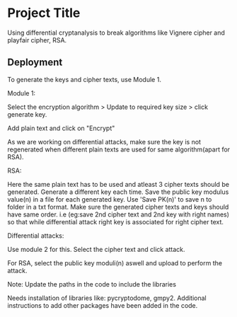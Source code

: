 
# Project Title

Using differential cryptanalysis to break algorithms like Vignere cipher and playfair cipher, RSA.



## Deployment

To generate the keys and cipher texts, use Module 1.

Module 1: 

Select the encryption algorithm > Update to required key size > click generate key.

Add plain text and click on "Encrypt"


As we are working on differential attacks, make sure the key is not regenerated when different plain texts are used for same algorithm(apart for RSA).

RSA:

Here the same plain text has to be used and atleast 3 cipher texts should be generated. Generate a different key each time. Save the public key modulus value(n) in a file for each generated key. Use 'Save PK(n)' to save n to folder in a txt format.
Make sure the generated cipher texts and keys should have same order. i.e (eg:save 2nd cipher text and 2nd key with right names) so that while differential attack right key is associated for right cipher text.


Differential attacks:

Use module 2 for this. Select the cipher text and click attack.

For RSA, select the public key moduli(n) aswell and upload to perform the attack.


Note: Update the paths in the code to include the libraries

Needs installation of libraries like:
pycryptodome, gmpy2. Additional instructions to add other packages have been added in the code.
